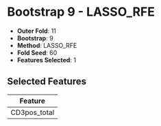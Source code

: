 # Bootstrap 9 - LASSO_RFE

- **Outer Fold**: 11
- **Bootstrap**: 9
- **Method**: LASSO_RFE
- **Fold Seed**: 60
- **Features Selected**: 1

## Selected Features

| Feature |
|---------|
| CD3pos_total |
